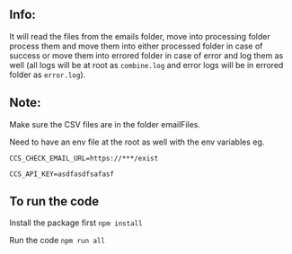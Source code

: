 ## Info:

It will read the files from the emails folder, move into processing folder process them and move them into either processed folder in case of success or move them into errored folder in case of error and log them as well (all logs will be at root as `combine.log` and error logs will be in errored folder as `error.log`).

## Note:

Make sure the CSV files are in the folder emailFiles.

Need to have an env file at the root as well with the env variables eg.

`CCS_CHECK_EMAIL_URL=https://***/exist`

`CCS_API_KEY=asdfasdfsafasf`

## To run the code

Install the package first `npm install`

Run the code `npm run all`

